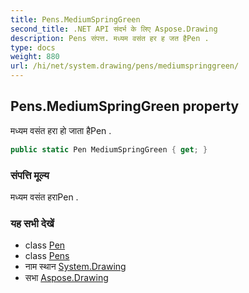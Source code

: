 ```yaml
---
title: Pens.MediumSpringGreen
second_title: .NET API संदर्भ के लिए Aspose.Drawing
description: Pens संपत्त. मध्यम वसंत हर ह जत हैPen .
type: docs
weight: 880
url: /hi/net/system.drawing/pens/mediumspringgreen/
---
```

## Pens.MediumSpringGreen property

मध्यम वसंत हरा हो जाता हैPen .

```csharp
public static Pen MediumSpringGreen { get; }
```

### संपत्ति मूल्य

मध्यम वसंत हराPen .

### यह सभी देखें

* class [Pen](../../pen/)
* class [Pens](../)
* नाम स्थान [System.Drawing](../../pens/)
* सभा [Aspose.Drawing](../../../)



